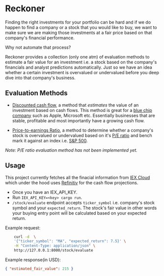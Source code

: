 # Reckoner

Finding the right investments for your portfolio can be hard and if we do happen to find a company or a stock that you would like to buy, we want to make sure we are making those investments at a fair price based on that company's financial performance.

Why not automate that process?

Reckoner provides a collection (only one atm) of evaluation methods to estimate a fair value for an investment i.e. a stock based on the company's financials and analyst predictions automatically. Just so we have an idea whether a certain investment is overvalued or undervalued before you deep dive into that company's business.

## Evaluation Methods

- [Discounted cash flow](https://www.investopedia.com/terms/d/dcf.asp), a method that _estimates_ the value of an investment based on cash flows. This method is great for a [blue chip company](https://www.investopedia.com/ask/answers/031915/what-qualifies-company-blue-chip.asp) such as Apple, Microsoft etc. Essentially businesses that are stable, profitable and most importantly have a growing cash flow.

- [Price-to-earnings Ratio](https://www.investopedia.com/investing/use-pe-ratio-and-peg-to-tell-stocks-future/), a method to determine whether a company's stock is overvalued or undervalued based on it's [P/E ratio](https://www.investopedia.com/terms/p/price-earningsratio.asp) and bench mark it against an index i.e. [S&P 500](https://en.wikipedia.org/wiki/S%26P_500).

_Note: P/E ratio evaluation method has not been implemented yet._

## Usage

This project currently fetches all the finacial information from [IEX Cloud](https://iexcloud.io/) which under the hood uses [Refinitiv](https://www.refinitiv.com/en) for the cash flow projections.

- Once you have an IEX_API_KEY.
- Run `IEX_API_KEY=<key> cargo run`.
- `/stock/evaluate` endpoint accepts `ticker_symbol` i.e. company's stock symbol and your `expected_return`. The stock's fair value in other words your buying entry point will be calculated based on your expected return.

Example request:

```bash
    curl -d  \
    '{"ticker_symbol": "MA", "expected_return": 7.5}' \
    -H "Content-Type: application/json" \
    http://127.0.0.1:8000/stock/evaluate
```

Example response(in USD):

```json
{ "estimated_fair_value": 215 } 
```

